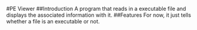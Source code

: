 #PE Viewer
##Introduction
	A program that reads in a executable file and displays the associated information with it.
##Features
	For now, it just tells whether a file is an executable or not.
